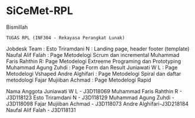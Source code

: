 # SiCeMet-RPL

Bismillah


	TUGAS RPL (INF304 - Rekayasa Perangkat Lunak)

Jobdesk Team :
Esto Triramdani N 	: Landing page, header footer (template)
Naufal Alif Falah 	: Page Metodelogi Scrum dan incremental
Muhammad Faris Rahthin R: Page Metodelogi Extreeme Programing dan Prototyping
Muhammad Agung Zuhdi	: Page Form dan Result
Juniawati W L 		: Page Metodelogi Vshaped
Andre Alghifari		: Page Metodelogi Spiral dan daftar metodologi
Fajar Mujiiban Achmad	: Page Metodelogi Rapid


Nama Anggota
Juniawati W L - J3D118069 
Muhammad Faris Rahthin R - J3D118123
Esto Triramdani N - J3D118129
Muhammad Agung Zuhdi - J3D118098
Fajar Mujiiban Achmad - J3D118073
Andre Alghifari-J3D218184
Naufal Alif Falah - J3D118131

